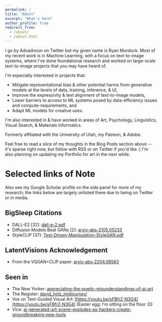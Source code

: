 ```yaml
---
permalink: /
title: "About"
excerpt: "What's here"
author_profile: true
redirect_from: 
  - /about/
  - /about.html
---
```




I go by Advadnoun on Twitter but my given name is Ryan Murdock.
Most of my recent work is in Machine Learning, with a focus on text-to-image systems, where I've done foundational research and worked on large-scale text-to-image projects that you may have heard of. 

I'm especially interested in projects that:
* Mitigate representational bias & other potential harms from generative models at the levels of data, training, inference, & UI,
* Improve the expressivity & text alignment of text-to-image models, 
* Lower barriers to access to ML systems posed by data-efficiency issues and compute-requirements, and
* Adapt ML models for creative uses.

I'm also interested in & have worked in areas of Art, Psychology, Linguistics, Visual Search, & Materials Informatics. 

Formerly affiliated with the University of Utah, my Patreon, & Adobe. 

Feel free to read a slice of my thoughts in the Blog Posts section above -- it's sparse right now, but follow with RSS or on Twitter if you'd like :) 
I'm also planning on updating my Portfolio for art in the next while. 

# Selected links of Note

Also see my Google Scholar profile on the side panel for more of my research; the links below are largely unlisted there due to being on Twitter or in media.

## BigSleep Citations
* DALL-E2 [32]: [dall-e-2.pdf](https://cdn.openai.com/papers/dall-e-2.pdf)
* Diffusion Models Beat GANs [2]: [arxiv-abs-2105.05233](https://arxiv.org/abs/2105.05233)
* StyleCLIP [37]: [Text-Driven-Manipulation-StyleGAN.pdf](https://openaccess.thecvf.com/content/ICCV2021/papers/Patashnik_StyleCLIP_Text-Driven_Manipulation_of_StyleGAN_Imagery_ICCV_2021_paper.pdf)

## LatentVisions Acknowledgement
* From the VQGAN+CLIP paper: [arxiv-abs-2204.08583](https://arxiv.org/abs/2204.08583)

## Seen in
* The New Yorker: [appreciating-the-poetic-misunderstandings-of-ai-art](https://www.newyorker.com/culture/infinite-scroll/appreciating-the-poetic-misunderstandings-of-ai-art)
* The Register: [david_holz_midjourney/](https://www.theregister.com/2022/08/01/david_holz_midjourney/)
* Vox on Text-Guided Visual Art: [https://youtu.be/sFBfrZ-N3G4](https://youtu.be/sFBfrZ-N3G4) (Easter egg: I'm sitting on the floor :D)
* Vice: [ai-generated-art-scene-explodes-as-hackers-create-groundbreaking-new-tools](https://www.vice.com/en/article/n7bqj7/ai-generated-art-scene-explodes-as-hackers-create-groundbreaking-new-tools)


